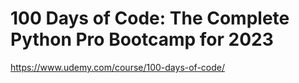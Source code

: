 # 100 Days of Code: The Complete Python Pro Bootcamp for 2023

https://www.udemy.com/course/100-days-of-code/